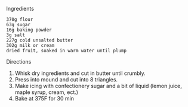 Ingredients

    370g flour
    63g sugar
    16g baking powder
    3g salt
    227g cold unsalted butter
    302g milk or cream
    dried fruit, soaked in warm water until plump
    
Directions

1. Whisk dry ingredients and cut in butter until crumbly.
2. Press into mound and cut into 8 triangles.
3. Make icing with confectionery sugar and a bit of liquid (lemon juice, maple syrup, cream, ect.)
4. Bake at 375F for 30 min


